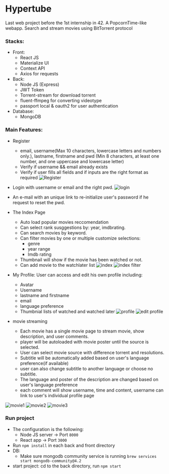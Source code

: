 # Hypertube
Last web project before the 1st internship in 42.
A PopcornTime-like webapp. Search and stream movies using BitTorrent protocol

### Stacks:
* Front:
    * React JS
    * Materialize UI
    * Context API
    * Axios for requests
* Back:
    * Node JS (Express)
    * JWT Token
    * Torrent-stream for download torrent
    * fluent-ffmpeg for converting videotype
    * passport local & oauth2 for user authentication
* Database:
    * MongoDB

### Main Features:
* Register
    * email, username(Max 10 characters, lowercase letters and numbers only.), lastname, firstname and pwd (Min 8 characters, at least one number, and one uppercase and lowercase letter)
    * Verify if username && email already exists
    * Verify if user fills all fields and if inputs are the right format as required
![Register](https://user-images.githubusercontent.com/45174444/89025004-63837900-d326-11ea-8903-1b2f0f149786.png)
* Login with username or email and the right pwd.
![login](https://user-images.githubusercontent.com/45174444/89027190-5cf70080-d32a-11ea-8fc8-25ec87dc341d.png)
* An e-mail with an unique link to re-initialize user's password if he request to reset the pwd.
* The Index Page
    * Auto load popular movies reccomendation 
    * Can select rank susggestions by: year, imdbrating. 
    * Can search movies by keyword.
    * Can filter movies by one or multiple customize selections:
        * genre
        * year range
        * Imdb rating
    * Thumbnail will show if the movie has been watched or not. 
    * Can add movie to the watchlater list
![index](https://user-images.githubusercontent.com/45174444/89025339-ef95a080-d326-11ea-9fca-2a016345c0e6.png)
![index filter](https://user-images.githubusercontent.com/45174444/89025351-f6bcae80-d326-11ea-9394-67adb3f03542.png)
* My Profile: User can access and edit his own profile including:
    * Avatar
    * Username
    * lastname and firstname
    * email
    * language preference
    * Thumbnial lists of watched and watched later
![profile](https://user-images.githubusercontent.com/45174444/89025710-a4c85880-d327-11ea-8636-e856ee0db762.png)
![edit profile](https://user-images.githubusercontent.com/45174444/89025714-a6921c00-d327-11ea-890c-70df63e7ca7a.png)

* movie streaming
  * Each movie has a single movie page to stream movie, show description, and user comments.
  * player will be autoloaded with movie poster until the source is selected. 
  * User can select movie source with difference torrent and resolutions.
  * Subtitle will be automatically added based on user's language preference(if available)
  * user can also change subtitle to another language or choose no subtitle.
  * The language and poster of the description are changed based on user's language preference
  * each comment will show username, time and content, username can link to user's individual profile page

![movie1](https://user-images.githubusercontent.com/45174444/89026324-cd9d1d80-d328-11ea-9bf9-b62f360179c7.png)
![movie2](https://user-images.githubusercontent.com/45174444/89026326-cf66e100-d328-11ea-97f8-19aebd708047.png)
![movie3](https://user-images.githubusercontent.com/45174444/89026330-d0980e00-d328-11ea-9217-ee61a0137ca4.png)
### Run project

* The configuration is the following:
    * Node JS server -> Port `8000`
    * React app -> Port `3000`
* Run `npm install` in each back and front directory
* DB:
    * Make sure mongodb community service is running `brew services start mongodb-community@4.2`
* start project: cd to the back directory, run `npm start` 